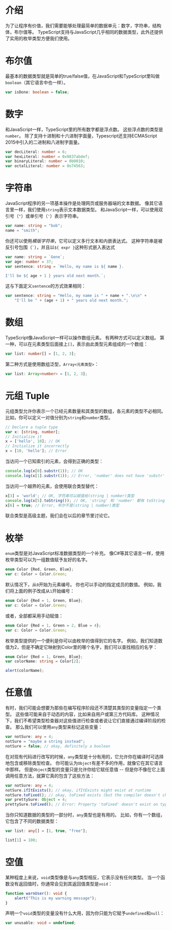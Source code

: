 # 介绍

为了让程序有价值，我们需要能够处理最简单的数据单元：数字，字符串，结构体，布尔值等。
TypeScript支持与JavaScript几乎相同的数据类型，此外还提供了实用的枚举类型方便我们使用。

# 布尔值

最基本的数据类型就是简单的true/false值，在JavaScript和TypeScript里叫做`boolean`（其它语言中也一样）。

```ts
var isDone: boolean = false;
```

# 数字

和JavaScript一样，TypeScript里的所有数字都是浮点数。
这些浮点数的类型是`number`。
除了支持十进制和十六进制字面量，Typescript还支持ECMAScript 2015中引入的二进制和八进制字面量。

```ts
var decLiteral: number = 6;
var hexLiteral: number = 0x9837abdef;
var binaryLiteral: number = 0b0010;
var octalLiteral: number = 0o74563;
```

# 字符串

JavaScript程序的另一项基本操作是处理网页或服务器端的文本数据。
像其它语言里一样，我们使用`string`表示文本数据类型。
和JavaScript一样，可以使用双引号（`"`）或单引号（`'`）表示字符串。

```ts
var name: string = "bob";
name = "smith";
```

你还可以使用*模版字符串*，它可以定义多行文本和内嵌表达式。
这种字符串是被反引号包围（`` ` ``），并且以`${ expr }`这种形式嵌入表达式

```ts
var name: string = `Gene`;
var age: number = 37;
var sentence: string = `Hello, my name is ${ name }.

I'll be ${ age + 1 } years old next month.`;
```

这与下面定义`sentence`的方式效果相同：

```ts
var sentence: string = "Hello, my name is " + name + ".\n\n" +
    "I'll be " + (age + 1) + " years old next month.";
```

# 数组

TypeScript像JavaScript一样可以操作数组元素。
有两种方式可以定义数组。
第一种，可以在元素类型后面接上`[]`，表示由此类型元素组成的一个数组：

```ts
var list: number[] = [1, 2, 3];
```

第二种方式是使用数组泛型，`Array<元素类型>`：

```ts
var list: Array<number> = [1, 2, 3];
```

# 元组 Tuple

元组类型允许你表示一个已经元素数量和其类型的数组，各元素的类型不必相同。
比如，你可以定义一对值分别为`string`和`number`类型。

```ts
// Declare a tuple type
var x: [string, number];
// Initialize it
x = ['hello', 10]; // OK
// Initialize it incorrectly
x = [10, 'hello']; // Error
```

当访问一个已知索引的元素，会得到正确的类型：

```ts
console.log(x[0].substr(1)); // OK
console.log(x[1].substr(1)); // Error, 'number' does not have 'substr'
```

当访问一个越界的元素，会使用联合类型替代：

```ts
x[3] = 'world'; // OK, 字符串可以赋值给(string | number)类型
console.log(x[5].toString()); // OK, 'string' 和 'number' 都有 toString
x[6] = true; // Error, 布尔不是(string | number)类型
```

联合类型是高级主题，我们会在以后的章节里讨论它。

# 枚举

`enum`类型是对JavaScript标准数据类型的一个补充。
像C#等其它语言一样，使用枚举类型可以为一组数值赋予友好的名字。

```ts
enum Color {Red, Green, Blue};
var c: Color = Color.Green;
```

默认情况下，从`0`开始为元素编号。
你也可以手动的指定成员的数值。
例如，我们将上面的例子改成从`1`开始编号：

```ts
enum Color {Red = 1, Green, Blue};
var c: Color = Color.Green;
```

或者，全部都采用手动赋值：

```ts
enum Color {Red = 1, Green = 2, Blue = 4};
var c: Color = Color.Green;
```

枚举类型提供的一个便利是你可以由枚举的值得到它的名字。
例如，我们知道数值为2，但是不确定它映射到Color里的哪个名字，我们可以查找相应的名字：

```ts
enum Color {Red = 1, Green, Blue};
var colorName: string = Color[2];

alert(colorName);
```

# 任意值

有时，我们可能会想要为那些在编写程序阶段还不清楚其类型的变量指定一个类型。
这些值可能来自于动态的内容，比如来自用户或第三方代码库。
这种情况下，我们不希望类型检查器对这些值进行检查或者说让它们直接通过编译阶段的检查。
那么我们可以使用`any`类型来标记这些变量：

```ts
var notSure: any = 4;
notSure = "maybe a string instead";
notSure = false; // okay, definitely a boolean
```

在对现有代码进行改写的时候，`any`类型是十分有用的，它允许你在编译时可选择地包含或移除类型检查。
你可能认为`Object`有差不多的作用，就像它在其它语言中那样。
但是`Object`类型的变量只是允许你给它赋任意值 -- 但是你不像在它上面调用任意方法，就算它真的包含了这些方法：

```ts
var notSure: any = 4;
notSure.ifItExists(); // okay, ifItExists might exist at runtime
notSure.toFixed(); // okay, toFixed exists (but the compiler doesn't check)
var prettySure: Object = 4;
prettySure.toFixed(); // Error: Property 'toFixed' doesn't exist on type 'Object'. 
```

当你只知道数据的类型的一部分时，`any`类型也是有用的。
比如，你有一个数组，它包含了不同的数据类型：

```ts
var list: any[] = [1, true, "free"];

list[1] = 100;
```

# 空值

某种程度上来说，`void`类型像是与`any`类型相反，它表示没有任何类型。
当一个函数没有返回值时，你通常会见到其返回值类型是`void`：

```ts
function warnUser(): void {
    alert("This is my warning message");
}
```

声明一个`void`类型的变量没有什么大用，因为你只能为它赋予`undefined`和`null`：

```ts
var unusable: void = undefined;
```

